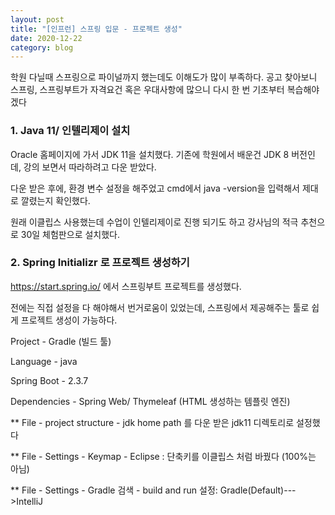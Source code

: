 ```yaml
---
layout: post
title: "[인프런] 스프링 입문 - 프로젝트 생성"
date: 2020-12-22
category: blog
---
```


학원 다닐때 스프링으로 파이널까지 했는데도 이해도가 많이 부족하다. 공고 찾아보니 스프링, 스프링부트가 자격요건 혹은 우대사항에 많으니 다시 한 번 기초부터 복습해야겠다

### 1. Java 11/ 인텔리제이 설치

Oracle 홈페이지에 가서 JDK 11을 설치했다. 기존에 학원에서 배운건 JDK 8 버전인데, 강의 보면서 따라하려고 다운 받았다.

다운 받은 후에, 환경 변수 설정을 해주었고 cmd에서 java -version을 입력해서 제대로 깔렸는지 확인했다.

원래 이클립스 사용했는데 수업이 인텔리제이로 진행 되기도 하고 강사님의 적극 추천으로 30일 체험판으로 설치했다.






### 2. Spring Initializr 로 프로젝트 생성하기

https://start.spring.io/  에서 스프링부트 프로젝트를 생성했다.

전에는 직접 설정을 다 해야해서 번거로움이 있었는데, 스프링에서 제공해주는 툴로 쉽게 프로젝트 생성이 가능하다.


Project - Gradle (빌드 툴)

Language - java

Spring Boot - 2.3.7

Dependencies - Spring Web/ Thymeleaf (HTML 생성하는 템플릿 엔진)



** File - project structure - jdk home path 를 다운 받은 jdk11 디렉토리로 설정했다

** File - Settings - Keymap - Eclipse : 단축키를 이클립스 처럼 바꿨다 (100%는 아님)

** File - Settings - Gradle 검색 - build and run 설정: Gradle(Default)--->IntelliJ 







